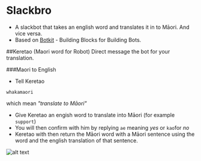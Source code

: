 # Slackbro

- A slackbot that takes an english word and translates it in to Māori.  And vice versa.
- Based on [Botkit](http://howdy.ai/botkit) - Building Blocks for Building Bots.

##Keretao (Maori word for Robot)
Direct message the bot for your translation.

###Maori to English

- Tell Keretao 
```
whakamaori
```
which mean _"translate to Māori"_
- Give Keretao an engish word to translate into Māori (for example `support`)
- You will then confirm with him by replying `ae` meaning _yes_ or `kao`for _no_
- Keretao with then return the Māori word with a Māori sentence using the word and the english translation of that sentence.

![alt text](images/maori_translation.png "Whakawhitiwhiti korero ki a Keretao")
